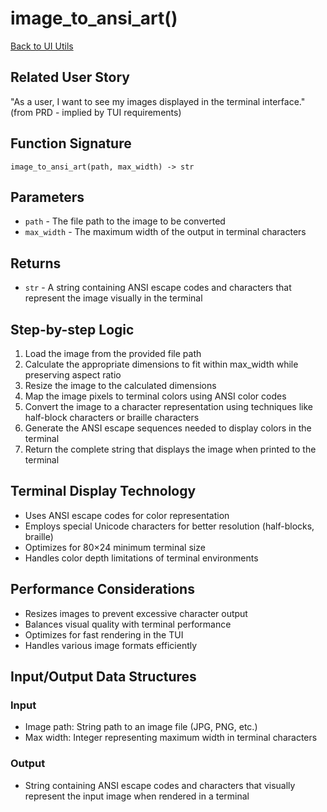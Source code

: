 # image_to_ansi_art()

[Back to UI Utils](../ui_utils.md)

## Related User Story
"As a user, I want to see my images displayed in the terminal interface." (from PRD - implied by TUI requirements)

## Function Signature
`image_to_ansi_art(path, max_width) -> str`

## Parameters
- `path` - The file path to the image to be converted
- `max_width` - The maximum width of the output in terminal characters

## Returns
- `str` - A string containing ANSI escape codes and characters that represent the image visually in the terminal

## Step-by-step Logic
1. Load the image from the provided file path
2. Calculate the appropriate dimensions to fit within max_width while preserving aspect ratio
3. Resize the image to the calculated dimensions
4. Map the image pixels to terminal colors using ANSI color codes
5. Convert the image to a character representation using techniques like half-block characters or braille characters
6. Generate the ANSI escape sequences needed to display colors in the terminal
7. Return the complete string that displays the image when printed to the terminal

## Terminal Display Technology
- Uses ANSI escape codes for color representation
- Employs special Unicode characters for better resolution (half-blocks, braille)
- Optimizes for 80×24 minimum terminal size
- Handles color depth limitations of terminal environments

## Performance Considerations
- Resizes images to prevent excessive character output
- Balances visual quality with terminal performance
- Optimizes for fast rendering in the TUI
- Handles various image formats efficiently

## Input/Output Data Structures
### Input
- Image path: String path to an image file (JPG, PNG, etc.)
- Max width: Integer representing maximum width in terminal characters

### Output
- String containing ANSI escape codes and characters that visually represent the input image when rendered in a terminal